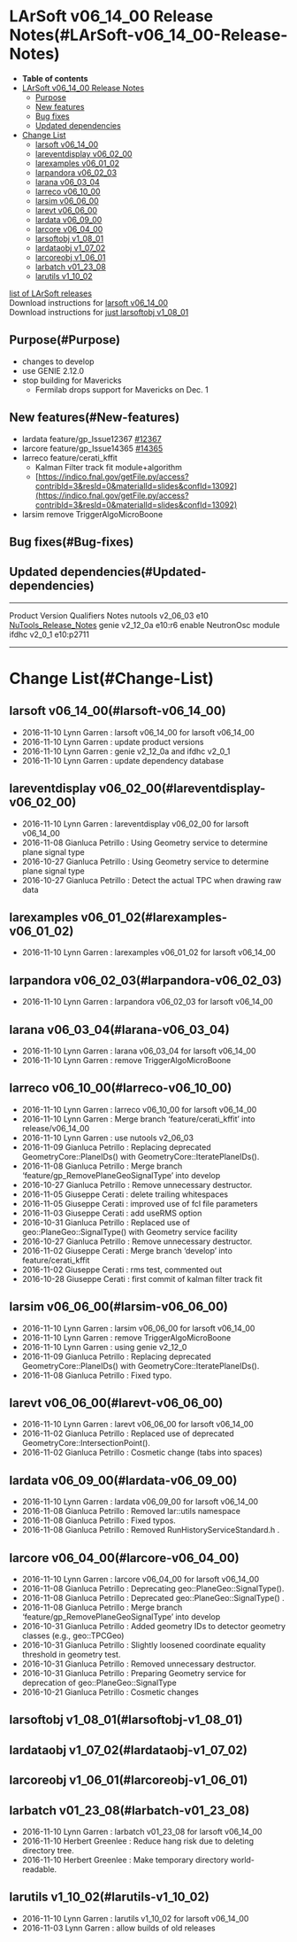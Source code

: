 LArSoft v06\_14\_00 Release Notes(#LArSoft-v06_14_00-Release-Notes)
======================================================================

-   **Table of contents**
-   [LArSoft v06\_14\_00 Release Notes](#LArSoft-v06_14_00-Release-Notes)
    -   [Purpose](#Purpose)
    -   [New features](#New-features)
    -   [Bug fixes](#Bug-fixes)
    -   [Updated dependencies](#Updated-dependencies)
-   [Change List](#Change-List)
    -   [larsoft v06\_14\_00](#larsoft-v06_14_00)
    -   [lareventdisplay v06\_02\_00](#lareventdisplay-v06_02_00)
    -   [larexamples v06\_01\_02](#larexamples-v06_01_02)
    -   [larpandora v06\_02\_03](#larpandora-v06_02_03)
    -   [larana v06\_03\_04](#larana-v06_03_04)
    -   [larreco v06\_10\_00](#larreco-v06_10_00)
    -   [larsim v06\_06\_00](#larsim-v06_06_00)
    -   [larevt v06\_06\_00](#larevt-v06_06_00)
    -   [lardata v06\_09\_00](#lardata-v06_09_00)
    -   [larcore v06\_04\_00](#larcore-v06_04_00)
    -   [larsoftobj v1\_08\_01](#larsoftobj-v1_08_01)
    -   [lardataobj v1\_07\_02](#lardataobj-v1_07_02)
    -   [larcoreobj v1\_06\_01](#larcoreobj-v1_06_01)
    -   [larbatch v01\_23\_08](#larbatch-v01_23_08)
    -   [larutils v1\_10\_02](#larutils-v1_10_02)

[list of LArSoft releases](LArSoft_release_list)\
Download instructions for [larsoft v06\_14\_00](http://scisoft.fnal.gov/scisoft/bundles/larsoft/v06_14_00/larsoft-v06_14_00.html)\
Download instructions for [just larsoftobj v1\_08\_01](http://scisoft.fnal.gov/scisoft/bundles/larsoftobj/v1_08_01/larsoftobj-v1_08_01.html)

Purpose(#Purpose)
--------------------

-   changes to develop
-   use GENIE 2.12.0
-   stop building for Mavericks
    -   Fermilab drops support for Mavericks on Dec. 1

New features(#New-features)
------------------------------

-   lardata feature/gp\_Issue12367 [\#12367](/redmine/issues/12367 "Necessary Maintenance: Merge namespaces lar::utils and lar::util (Closed)")
-   larcore feature/gp\_Issue14365 [\#14365](/redmine/issues/14365 "Bug: Plane geometry object hosts readout information (Closed)")
-   larreco feature/cerati\_kffit
    -   Kalman Filter track fit module+algorithm
    -   [https://indico.fnal.gov/getFile.py/access?contribId=3&resId=0&materialId=slides&confId=13092](https://indico.fnal.gov/getFile.py/access?contribId=3&resId=0&materialId=slides&confId=13092)
-   larsim remove TriggerAlgoMicroBoone

Bug fixes(#Bug-fixes)
------------------------

Updated dependencies(#Updated-dependencies)
----------------------------------------------

  --------- ------------ ------------ --------------------------------------------------------------------------------------------------
  Product   Version      Qualifiers   Notes
  nutools   v2\_06\_03   e10          [NuTools\_Release\_Notes](/redmine/projects/nutools/wiki/NuTools_Release_Notes#nutools-v2_06_03)
  genie     v2\_12\_0a   e10:r6       enable NeutronOsc module
  ifdhc     v2\_0\_1     e10:p2711    
  --------- ------------ ------------ --------------------------------------------------------------------------------------------------

Change List(#Change-List)
============================

larsoft v06\_14\_00(#larsoft-v06_14_00)
------------------------------------------

-   2016-11-10 Lynn Garren : larsoft v06\_14\_00 for larsoft v06\_14\_00
-   2016-11-10 Lynn Garren : update product versions
-   2016-11-10 Lynn Garren : genie v2\_12\_0a and ifdhc v2\_0\_1
-   2016-11-10 Lynn Garren : update dependency database

lareventdisplay v06\_02\_00(#lareventdisplay-v06_02_00)
----------------------------------------------------------

-   2016-11-10 Lynn Garren : lareventdisplay v06\_02\_00 for larsoft v06\_14\_00
-   2016-11-08 Gianluca Petrillo : Using Geometry service to determine plane signal type
-   2016-10-27 Gianluca Petrillo : Using Geometry service to determine plane signal type
-   2016-10-27 Gianluca Petrillo : Detect the actual TPC when drawing raw data

larexamples v06\_01\_02(#larexamples-v06_01_02)
--------------------------------------------------

-   2016-11-10 Lynn Garren : larexamples v06\_01\_02 for larsoft v06\_14\_00

larpandora v06\_02\_03(#larpandora-v06_02_03)
------------------------------------------------

-   2016-11-10 Lynn Garren : larpandora v06\_02\_03 for larsoft v06\_14\_00

larana v06\_03\_04(#larana-v06_03_04)
----------------------------------------

-   2016-11-10 Lynn Garren : larana v06\_03\_04 for larsoft v06\_14\_00
-   2016-11-10 Lynn Garren : remove TriggerAlgoMicroBoone

larreco v06\_10\_00(#larreco-v06_10_00)
------------------------------------------

-   2016-11-10 Lynn Garren : larreco v06\_10\_00 for larsoft v06\_14\_00
-   2016-11-10 Lynn Garren : Merge branch ‘feature/cerati\_kffit’ into release/v06\_14\_00
-   2016-11-10 Lynn Garren : use nutools v2\_06\_03
-   2016-11-09 Gianluca Petrillo : Replacing deprecated GeometryCore::PlaneIDs() with GeometryCore::IteratePlaneIDs().
-   2016-11-08 Gianluca Petrillo : Merge branch ‘feature/gp\_RemovePlaneGeoSignalType’ into develop
-   2016-10-27 Gianluca Petrillo : Remove unnecessary destructor.
-   2016-11-05 Giuseppe Cerati : delete trailing whitespaces
-   2016-11-05 Giuseppe Cerati : improved use of fcl file parameters
-   2016-11-03 Giuseppe Cerati : add useRMS option
-   2016-10-31 Gianluca Petrillo : Replaced use of geo::PlaneGeo::SignalType() with Geometry service facility
-   2016-10-27 Gianluca Petrillo : Remove unnecessary destructor.
-   2016-11-02 Giuseppe Cerati : Merge branch ‘develop’ into feature/cerati\_kffit
-   2016-11-02 Giuseppe Cerati : rms test, commented out
-   2016-10-28 Giuseppe Cerati : first commit of kalman filter track fit

larsim v06\_06\_00(#larsim-v06_06_00)
----------------------------------------

-   2016-11-10 Lynn Garren : larsim v06\_06\_00 for larsoft v06\_14\_00
-   2016-11-10 Lynn Garren : remove TriggerAlgoMicroBoone
-   2016-11-10 Lynn Garren : using genie v2\_12\_0
-   2016-11-09 Gianluca Petrillo : Replacing deprecated GeometryCore::PlaneIDs() with GeometryCore::IteratePlaneIDs().
-   2016-11-08 Gianluca Petrillo : Fixed typo.

larevt v06\_06\_00(#larevt-v06_06_00)
----------------------------------------

-   2016-11-10 Lynn Garren : larevt v06\_06\_00 for larsoft v06\_14\_00
-   2016-11-02 Gianluca Petrillo : Replaced use of deprecated GeometryCore::IntersectionPoint().
-   2016-11-02 Gianluca Petrillo : Cosmetic change (tabs into spaces)

lardata v06\_09\_00(#lardata-v06_09_00)
------------------------------------------

-   2016-11-10 Lynn Garren : lardata v06\_09\_00 for larsoft v06\_14\_00
-   2016-11-08 Gianluca Petrillo : Removed lar::utils namespace
-   2016-11-08 Gianluca Petrillo : Fixed typos.
-   2016-11-08 Gianluca Petrillo : Removed RunHistoryServiceStandard.h .

larcore v06\_04\_00(#larcore-v06_04_00)
------------------------------------------

-   2016-11-10 Lynn Garren : larcore v06\_04\_00 for larsoft v06\_14\_00
-   2016-11-08 Gianluca Petrillo : Deprecating geo::PlaneGeo::SignalType().
-   2016-11-08 Gianluca Petrillo : Deprecated geo::PlaneGeo::SignalType() .
-   2016-11-08 Gianluca Petrillo : Merge branch ‘feature/gp\_RemovePlaneGeoSignalType’ into develop
-   2016-10-31 Gianluca Petrillo : Added geometry IDs to detector geometry classes (e.g., geo::TPCGeo)
-   2016-10-31 Gianluca Petrillo : Slightly loosened coordinate equality threshold in geometry test.
-   2016-10-31 Gianluca Petrillo : Removed unnecessary destructor.
-   2016-10-31 Gianluca Petrillo : Preparing Geometry service for deprecation of geo::PlaneGeo::SignalType
-   2016-10-21 Gianluca Petrillo : Cosmetic changes

larsoftobj v1\_08\_01(#larsoftobj-v1_08_01)
----------------------------------------------

lardataobj v1\_07\_02(#lardataobj-v1_07_02)
----------------------------------------------

larcoreobj v1\_06\_01(#larcoreobj-v1_06_01)
----------------------------------------------

larbatch v01\_23\_08(#larbatch-v01_23_08)
--------------------------------------------

-   2016-11-10 Lynn Garren : larbatch v01\_23\_08 for larsoft v06\_14\_00
-   2016-11-10 Herbert Greenlee : Reduce hang risk due to deleting directory tree.
-   2016-11-10 Herbert Greenlee : Make temporary directory world-readable.

larutils v1\_10\_02(#larutils-v1_10_02)
------------------------------------------

-   2016-11-10 Lynn Garren : larutils v1\_10\_02 for larsoft v06\_14\_00
-   2016-11-03 Lynn Garren : allow builds of old releases
